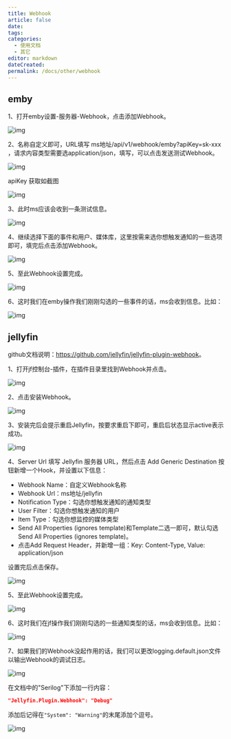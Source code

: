 ```yaml
---
title: Webhook
article: false
date: 
tags:
categories: 
  - 使用文档
  - 其它
editor: markdown
dateCreated: 
permalink: /docs/other/webhook
---
```


## emby

1、打开emby设置-服务器-Webhook，点击添加Webhook。

![img](./images/0601.png)

2、名称自定义即可，URL填写 ms地址/api/v1/webhook/emby?apiKey=sk-xxx ，请求内容类型需要选application/json，填写，可以点击发送测试Webhook。

![img](./images/0602.png)

apiKey 获取如截图

![img](./images/06021.png)

3、此时ms应该会收到一条测试信息。

![img](./images/0603.png)

4、继续选择下面的事件和用户、媒体库，这里按需来选你想触发通知的一些选项即可，填完后点击添加Webhook。

![img](./images/0604.png)

5、至此Webhook设置完成。

![img](./images/0605.png)

6、这时我们在emby操作我们刚刚勾选的一些事件的话，ms会收到信息。比如：

![img](./images/0606.png)


## jellyfin

github文档说明：<https://github.com/jellyfin/jellyfin-plugin-webhook>。

1、打开jf控制台-插件，在插件目录里找到Webhook并点击。

![img](./images/0607.png)

2、点击安装Webhook。

![img](./images/0608.png)

3、安装完后会提示重启Jellyfin，按要求重启下即可，重启后状态显示active表示成功。

![img](./images/0609.png)

4、Server Url 填写 Jellyfin 服务器 URL，然后点击 Add Generic Destination 按钮新增一个Hook，并设置以下信息：

- Webhook Name：自定义Webhook名称
- Webhook Url：ms地址/jellyfin
- Notification Type：勾选你想触发通知的通知类型
- User Filter：勾选你想触发通知的用户
- Item Type：勾选你想监控的媒体类型
- Send All Properties (ignores template)和Template二选一即可，默认勾选Send All Properties (ignores template)。
- 点击Add Request Header，并新增一组：Key: Content-Type, Value: application/json

设置完后点击保存。

![img](./images/0610.png)

5、至此Webhook设置完成。

![img](./images/0611.png)

6、这时我们在jf操作我们刚刚勾选的一些通知类型的话，ms会收到信息。比如：

![img](./images/0612.png)

7、如果我们的Webhook没起作用的话，我们可以更改logging.default.json文件以输出Webhook的调试日志。

![img](./images/0613.png)

在文档中的"Serilog"下添加一行内容：

```json
"Jellyfin.Plugin.Webhook": "Debug"
```

添加后记得在`"System": "Warning"`的末尾添加个逗号。

![img](./images/0614.png)

